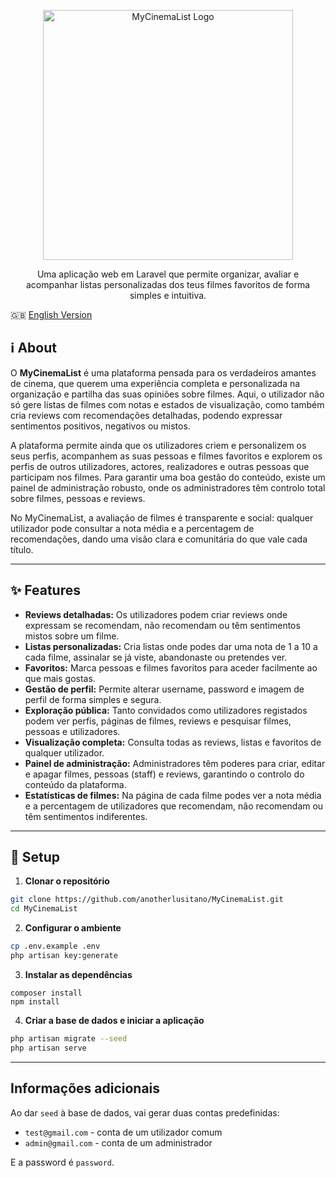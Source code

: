 <p align="center"><img src="https://github.com/user-attachments/assets/2768e6b5-7cc2-47cf-aea5-5441e5c26432" width="400" alt="MyCinemaList Logo"></p>

<p align="center">
    Uma aplicação web em Laravel que permite organizar, avaliar e acompanhar listas personalizadas dos teus filmes favoritos de forma simples e intuitiva.
</p>

<p>
    🇬🇧 <a href="https://github.com/anotherlusitano/MyCinemaList/blob/main/README_EN.md">English Version</a>
</p>

## ℹ️ About

O **MyCinemaList** é uma plataforma pensada para os verdadeiros amantes de cinema, que querem uma experiência completa e personalizada na organização e partilha das suas opiniões sobre filmes. Aqui, o utilizador não só gere listas de filmes com notas e estados de visualização, como também cria reviews com recomendações detalhadas, podendo expressar sentimentos positivos, negativos ou mistos.

A plataforma permite ainda que os utilizadores criem e personalizem os seus perfis, acompanhem as suas pessoas e filmes favoritos e explorem os perfis de outros utilizadores, actores, realizadores e outras pessoas que participam nos filmes. Para garantir uma boa gestão do conteúdo, existe um painel de administração robusto, onde os administradores têm controlo total sobre filmes, pessoas e reviews.

No MyCinemaList, a avaliação de filmes é transparente e social: qualquer utilizador pode consultar a nota média e a percentagem de recomendações, dando uma visão clara e comunitária do que vale cada título.

---

## ✨ Features

- **Reviews detalhadas:** Os utilizadores podem criar reviews onde expressam se recomendam, não recomendam ou têm sentimentos mistos sobre um filme.  
- **Listas personalizadas:** Cria listas onde podes dar uma nota de 1 a 10 a cada filme, assinalar se já viste, abandonaste ou pretendes ver.  
- **Favoritos:** Marca pessoas e filmes favoritos para aceder facilmente ao que mais gostas.  
- **Gestão de perfil:** Permite alterar username, password e imagem de perfil de forma simples e segura.  
- **Exploração pública:** Tanto convidados como utilizadores registados podem ver perfis, páginas de filmes, reviews e pesquisar filmes, pessoas e utilizadores.  
- **Visualização completa:** Consulta todas as reviews, listas e favoritos de qualquer utilizador.  
- **Painel de administração:** Administradores têm poderes para criar, editar e apagar filmes, pessoas (staff) e reviews, garantindo o controlo do conteúdo da plataforma.  
- **Estatísticas de filmes:** Na página de cada filme podes ver a nota média e a percentagem de utilizadores que recomendam, não recomendam ou têm sentimentos indiferentes.

---

## 🚀 Setup

1. **Clonar o repositório**

```bash
git clone https://github.com/anotherlusitano/MyCinemaList.git
cd MyCinemaList
```

2. **Configurar o ambiente**

```bash
cp .env.example .env
php artisan key:generate
```

3. **Instalar as dependências**

```
composer install
npm install
```

4. **Criar a base de dados e iniciar a aplicação**

```bash
php artisan migrate --seed
php artisan serve
```

---

## Informações adicionais

Ao dar `seed` à base de dados, vai gerar duas contas predefinidas:
- `test@gmail.com`  - conta de um utilizador comum
- `admin@gmail.com` - conta de um administrador

E a password é `password`.

